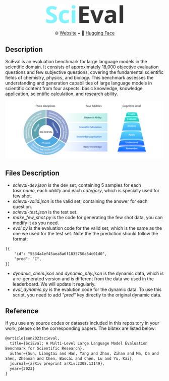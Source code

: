 <p align="center"> <img src="assets/scieval.jpeg" style="width: 50%;" id="title-icon">       </p>

<p align="center">
   🌐 <a href="https://bai-scieval.duiopen.com/#/" target="_blank">Website</a> • 🤗 <a href="https://huggingface.co/datasets/OpenDFM/BAI-SciEval" target="_blank">Hugging Face</a>
</p>


## Description
SciEval is an evaluation benchmark for large language models in the scientific domain. It consists of approximately 18,000 objective evaluation questions and few subjective questions, covering the fundamental scientific fields of chemistry, physics, and biology. This benchmark assesses the understanding and generation capabilities of large language models in scientific content from four aspects: basic knowledge, knowledge application, scientific calculation, and research ability.

![](assets/system.png)

## Files Description

* *scieval-dev.json* is the dev set, containing 5 samples for each $task\ name$, each $ability$ and each $category$, which is specially used for few shot.
* *scieval-valid.json* is the valid set, containing the answer for each question.
* *scieval-test.json* is the test set.
* *make_few_shot.py* is the code for generating the few shot data, you can modify it as you need.
* *eval.py* is the evaluation code for the valid set, which is the same as the one we used for the test set. Note the the prediction should follow the format:
```
[{
    "id": "5534a4ef45aea8a6f1835750a54c01d0",
    "pred": "C",
}]
```
* *dynamic_chem.json* and *dynamic_phy.json* is the dynamic data, which is a re-generated version and is different from the data we used in the leaderboard. We will update it regularly.
* *eval_dynamic.py* is the evalution code for the dynamic data. To use this script, you need to add *"pred"* key directly to the original dynamic data.

## Reference

If you use any source codes or datasets included in this repository in your work, please cite the corresponding papers. The bibtex are listed below:

```text
@article{sun2023scieval,
  title={SciEval: A Multi-Level Large Language Model Evaluation Benchmark for Scientific Research},
  author={Sun, Liangtai and Han, Yang and Zhao, Zihan and Ma, Da and Shen, Zhennan and Chen, Baocai and Chen, Lu and Yu, Kai},
  journal={arXiv preprint arXiv:2308.13149},
  year={2023}
}
```

